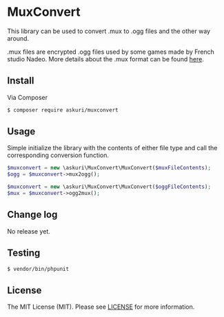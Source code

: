 # MuxConvert
This library can be used to convert .mux to .ogg files and the other way around.

.mux files are encrypted .ogg files used by some games made by French studio
Nadeo. More details about the .mux format can be found
[here](https://wiki.xaseco.org/wiki/MUX).

## Install

Via Composer

``` bash
$ composer require askuri/muxconvert
```

## Usage
Simple initialize the library with the contents of either file type and
call the corresponding conversion function.

``` php
$muxconvert = new \askuri\MuxConvert\MuxConvert($muxFileContents);
$ogg = $muxconvert->mux2ogg();

$muxconvert = new \askuri\MuxConvert\MuxConvert($oggFileContents);
$mux = $muxconvert->ogg2mux();
```

## Change log
No release yet.

## Testing

``` bash
$ vendor/bin/phpunit
```

## License

The MIT License (MIT). Please see [LICENSE](LICENSE) for more information.